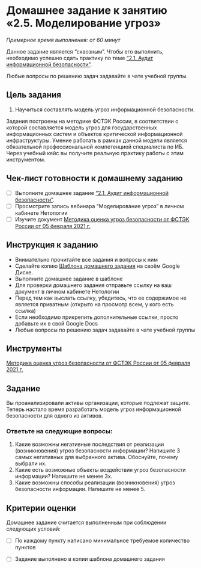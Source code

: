 # Домашнее задание к занятию «2.5. Моделирование угроз»

*Примерное время выполнения: от 60 минут*

Данное задание является “сквозным”. Чтобы его выполнить, необходимо успешно сдать практику по теме [“2.1. Аудит информационной безопасности”](https://github.com/netology-code/ibb-homeworks/tree/IBB-29/03_audit_IS). 

Любые вопросы по решению задач задавайте в чате учебной группы.

## Цель задания
1. Научиться составлять модель угроз информационной безопасности.

Задания построены на методике ФСТЭК России, в соответствии с которой составляется модель угроз для государственных информационных систем и объектов критической информационной инфраструктуры. Умение работать в рамках данной модели является обязательной профессиональной компетенцией специалиста по ИБ. Через учебный кейс вы получите реальную практику работы с этим инструментом. 

## Чек-лист готовности к домашнему заданию
- [ ] Выполните домашнее задание [“2.1. Аудит информационной безопасности”](https://github.com/netology-code/ibb-homeworks/tree/IBB-29/03_audit_IS). 
- [ ] Просмотрите запись вебинара “Моделирование угроз” в личном кабинете Нетологии
- [ ] Изучите документ [Методика оценка угроз безопасности от ФСТЭК России от 05 февраля 2021 г.](https://fstec.ru/tekhnicheskaya-zashchita-informatsii/dokumenty/114-spetsialnye-normativnye-dokumenty/2170-metodicheskij-dokument-utverzhden-fstek-rossii-5-fevralya-2021-g) 

## Инструкция к заданию
* Внимательно прочитайте все задания и вопросы к ним
* Сделайте копию [Шаблона домашнего задания](https://docs.google.com/document/d/1DniS9dihhE6dhNc_TT1bjxYEabmlDv90E2gNXYwwLCQ/edit?usp=sharing) на своём Google Диске.
* Выполните домашнее задание в шаблоне
* Для проверки домашнего задания отправьте ссылку на ваш документ в личном кабинете Нетологии
* Перед тем как выслать ссылку, убедитесь, что ее содержимое не является приватным (открыто на просмотр всем, у кого есть ссылка)
* Если необходимо прикрепить дополнительные ссылки, просто добавьте их в свой Google Docs
* Любые вопросы по решению задач задавайте в чате учебной группы

## Инструменты
[Методика оценка угроз безопасности от ФСТЭК России от 05 февраля 2021 г.](https://fstec.ru/tekhnicheskaya-zashchita-informatsii/dokumenty/114-spetsialnye-normativnye-dokumenty/2170-metodicheskij-dokument-utverzhden-fstek-rossii-5-fevralya-2021-g) 

## Задание
Вы проанализировали активы организации, которые подлежат защите. Теперь настало время разработать модель угроз информационной безопасности для одного из активов. 

### Ответьте на следующие вопросы: 
1. Какие возможны негативные последствия от реализации (возникновения) угроз безопасности информации? Напишите 3 самых негативных для выбранного актива. Обоснуйте, почему выбрали их.
2. Какие есть возможные объекты воздействия угроз безопасности информации? Напишите не менее 3х.
3. Какие возможны способы реализации (возникновения) угроз безопасности информации. Напишите не менее 5.

## Критерии оценки

Домашнее задание считается выполненным при соблюдении следующих условий:
- [ ] По каждому пункту написано минимальное требуемое количество пунктов
- [ ] Задание выполнено в копии шаблона домашнего задания 

